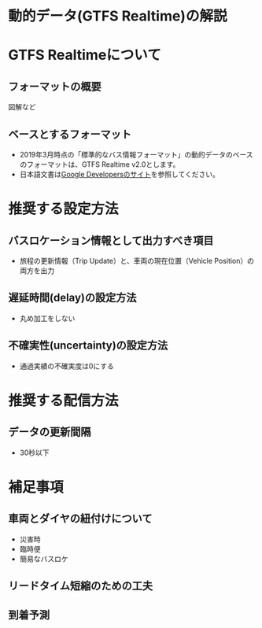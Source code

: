 # 動的データ(GTFS Realtime)の解説

# GTFS Realtimeについて

## フォーマットの概要

図解など

## ベースとするフォーマット

* 2019年3月時点の「標準的なバス情報フォーマット」の動的データのベースのフォーマットは、GTFS Realtime v2.0とします。
* 日本語文書は[Google Developersのサイト](https://developers.google.com/transit/gtfs-realtime/reference/)を参照してください。

# 推奨する設定方法

## バスロケーション情報として出力すべき項目

* 旅程の更新情報（Trip Update）と、車両の現在位置（Vehicle Position）の両方を出力

## 遅延時間(delay)の設定方法

* 丸め加工をしない

## 不確実性(uncertainty)の設定方法

* 通過実績の不確実度は0にする

# 推奨する配信方法

## データの更新間隔

- 30秒以下

# 補足事項

## 車両とダイヤの紐付けについて

* 災害時
* 臨時便
* 簡易なバスロケ

## リードタイム短縮のための工夫

## 到着予測